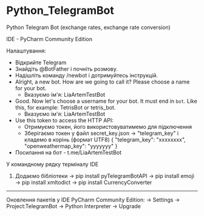 # Python_TelegramBot
Python Telegram Bot (exchange rates, exchange rate conversion)

IDE - PyCharm Community Edition

Налаштування:
 - Відкрийте Telegram
 - Знайдіть @BotFather і почніть розмову.
 - Надішліть команду /newbot і дотримуйтесь інструкцій.
 - Alright, a new bot. How are we going to call it? Please choose a name for your bot.
   - Вказуємо ім'я: LiaArtemTestBot
 - Good. Now let's choose a username for your bot. It must end in `bot`. Like this, for example: TetrisBot or tetris_bot.
   - Вказуємо ім'я: LiaArtemTestBot
 - Use this token to access the HTTP API:
   - Отримуємо токен, його використовуватимемо для підключення
   - Зберігаємо токен у файл secret_key.json -> "telegram_key" і кладемо в корінь (формат UTF8)
     {
      "telegram_key": "xxxxxxxx",
      "openweathermap_key": "yyyyyyy"
     }
 - Посилання на бот - t.me/LiaArtemTestBot

У командному рядку терміналу IDE
1) Додаємо бібліотеки
-> pip install pyTelegramBotAPI
-> pip install emoji
-> pip install xmltodict
-> pip install CurrencyConverter

---------------------------------------------------
Оновлення пакетів у IDE PyCharm Community Edition:
-> Settings -> Project:TelegramBot -> Python Interpreter -> Upgrade
